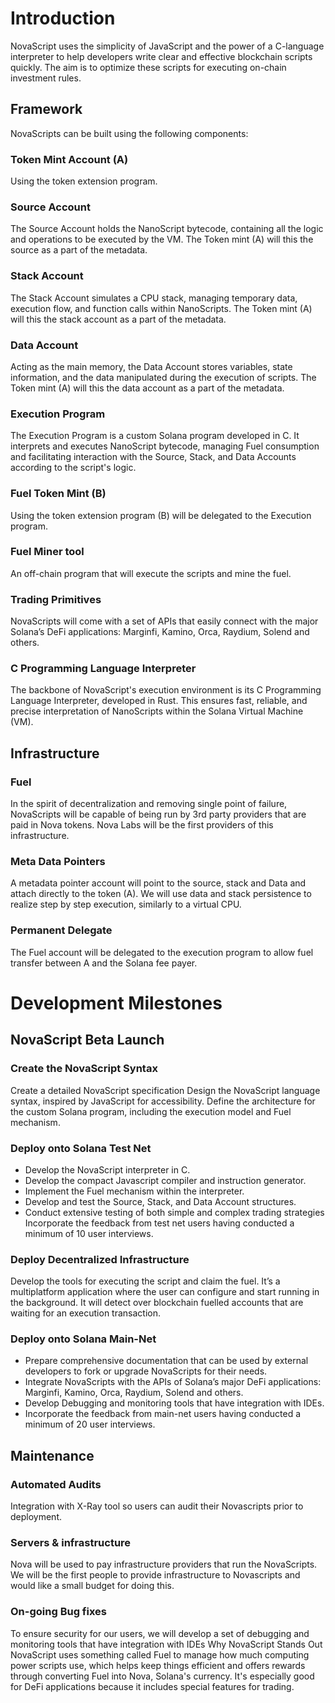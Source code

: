 # Introduction 

NovaScript uses the simplicity of JavaScript and the power of a C-language interpreter to help developers write clear and effective blockchain scripts quickly. The aim is to optimize these scripts for executing on-chain investment rules. 

## Framework

NovaScripts can be built using the following components:

### Token Mint Account (A)
Using the token extension program.

### Source Account
The Source Account holds the NanoScript bytecode, containing all the logic and operations to be executed by the VM. The Token mint (A) will this the source as a part of the metadata.

### Stack Account
The Stack Account simulates a CPU stack, managing temporary data, execution flow, and function calls within NanoScripts. The Token mint (A) will this the stack account as a part of the metadata.

### Data Account
Acting as the main memory, the Data Account stores variables, state information, and the data manipulated during the execution of scripts. The Token mint (A) will this the data account as a part of the metadata.

### Execution Program
The Execution Program is a custom Solana program developed in C. It interprets and executes NanoScript bytecode, managing Fuel consumption and facilitating interaction with the Source, Stack, and Data Accounts according to the script's logic. 

### Fuel Token Mint (B)
Using the token extension program (B) will be delegated to the Execution program.

### Fuel Miner tool
An off-chain program that will execute the scripts and mine the fuel.

### Trading Primitives
NovaScripts will come with a set of APIs that easily connect with the major Solana’s DeFi applications: Marginfi, Kamino, Orca, Raydium, Solend and others.

### C Programming Language Interpreter
The backbone of NovaScript's execution environment is its C Programming Language Interpreter, developed in Rust. This ensures fast, reliable, and precise interpretation of NanoScripts within the Solana Virtual Machine (VM).


## Infrastructure

### Fuel
In the spirit of decentralization and removing single point of failure, NovaScripts will be capable of being run by 3rd party providers that are paid in Nova tokens. Nova Labs will be the first providers of this infrastructure.

### Meta Data Pointers
A metadata pointer account will point to the source, stack and Data and attach directly to the token (A). We will use data and stack persistence to realize step by step execution, similarly to a virtual CPU.

<img1>

### Permanent Delegate
The Fuel account will be delegated to the execution program to allow fuel transfer between A and the Solana fee payer.

<img2>




# Development Milestones

## NovaScript Beta Launch

### Create the NovaScript Syntax
Create a detailed NovaScript specification Design the NovaScript language syntax, inspired by JavaScript for accessibility. 
Define the architecture for the custom Solana program, including the execution model and Fuel mechanism.

### Deploy onto Solana Test Net
- Develop the NovaScript interpreter in C.
- Develop the compact Javascript compiler and instruction generator.
- Implement the Fuel mechanism within the interpreter. 
- Develop and test the Source, Stack, and Data Account structures. 
- Conduct extensive testing of both simple and complex trading strategies Incorporate the feedback from test net users having conducted a minimum of 10 user interviews.

### Deploy Decentralized Infrastructure
Develop the tools for executing the script and claim the fuel. It’s a multiplatform application where the user can configure and start running in the background. It will detect over blockchain fuelled accounts that are waiting for an execution transaction.

### Deploy onto Solana Main-Net 
- Prepare comprehensive documentation that can be used by external developers to fork or upgrade NovaScripts for their needs.
- Integrate NovaScripts with the APIs of Solana’s major DeFi applications: Marginfi, Kamino, Orca, Raydium, Solend and others. 
- Develop Debugging and monitoring tools that have integration with IDEs.
- Incorporate the feedback from main-net users having conducted a minimum of 20 user interviews.

## Maintenance

### Automated Audits
Integration with X-Ray tool so users can audit their Novascripts prior to deployment. 

### Servers & infrastructure
Nova will be used to pay infrastructure providers that run the NovaScripts. We will be the first people to provide infrastructure to Novascripts and would like a small budget for doing this.

### On-going Bug fixes 
To ensure security for our users, we will develop a set of debugging and monitoring tools that have integration with IDEs Why NovaScript Stands Out NovaScript uses something called Fuel to manage how much computing power scripts use, which helps keep things efficient and offers rewards through converting Fuel into Nova, Solana's currency. It's especially good for DeFi applications because it includes special features for trading.
